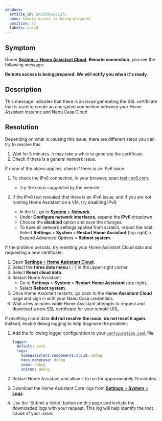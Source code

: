 ```yaml
---
zendesk:
  article_id: 26205061961373
  name: Remote access is being prepared
  position: 32
  labels: cloud
---
```


## Symptom

Under [**System** > **Home Assistant Cloud**](https://my.home-assistant.io/redirect/cloud/), **Remote connection**, you see the following message:

**Remote access is being prepared. We will notify you when it's ready**.

## Description

This message indicates that there is an issue generating the SSL certificate that is used to create an encrypted connection between your Home Assistant instance and Nabu&nbsp;Casa&nbsp;Cloud.

## Resolution

Depending on what is causing this issue, there are different steps you can try to resolve this.

1. Wait for 5 minutes. It may take a while to generate the certificate.
2. Check if there is a general network issue.

If none of the above applies, check if there is an IPv6 issue.

1. To check the IPv6 connection, in your browser, open [test-ipv6.com](https://test-ipv6.com/).

   - Try the steps suggested by the website.

2. If the IPv6 test revealed that there is an IPv6 issue, and if you are not running Home Assistant on a VM, try disabling IPv6:
   - In the UI, go to [**System** > **Network**](https://my.home-assistant.io/redirect/network/).
   - Under **Configure network interfaces**, expand the **IPv6** dropdown.
   - Choose the **disabled** option and save the changes.
   - To have all network settings applied from scratch, reboot the host. Select **Settings** > **System** > **Restart Home Assistant** (top right) > Expand Advanced Options > **Reboot system**.

If the problem persists, try resetting your Home Assistant Cloud data and requesting a new certificate:

1. Open [**Settings** > **Home Assistant Cloud**](https://my.home-assistant.io/redirect/cloud/).
2. Select the **three dots menu** (⋮) in the upper-right corner.
3. Select **Reset cloud data**.
4. Restart Home Assistant:
   - Go to **Settings** > **System** > **Restart Home Assistant** (top right).
   - Select **Reboot system**.
5. Once Home Assistant restarts, go back to the **Home Assistant Cloud** page and sign in with your Nabu Casa credentials.
6. Wait a few minutes while Home Assistant attempts to request and download a new SSL certificate for your remote URL.

If resetting cloud data **did not resolve the issue**, **do not reset it again**. Instead, enable debug logging to help diagnose the problem:

1. Add the following logger configuration to your [`configuration.yaml`](https://www.home-assistant.io/docs/configuration/) file:

   ```yaml
   logger:
     default: info
     logs:
       homeassistant.components.cloud: debug
       hass_nabucasa: debug
       acme: debug
       snitun: debug
   ```

2. Restart Home Assistant and allow it to run for approximately 15 minutes.
3. Download the Home Assistant Core logs from [**Settings** > **System** > **Logs**](https://my.home-assistant.io/redirect/logs/).
4. Use the 'Submit a ticket' button on this page and include the downloaded logs with your request. This log will help identify the root cause of your issue.